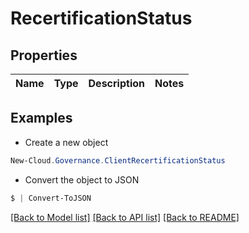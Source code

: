 # RecertificationStatus
## Properties

Name | Type | Description | Notes
------------ | ------------- | ------------- | -------------

## Examples

- Create a new object
```powershell
New-Cloud.Governance.ClientRecertificationStatus 
```

- Convert the object to JSON
```powershell
$ | Convert-ToJSON
```


[[Back to Model list]](../README.md#documentation-for-models) [[Back to API list]](../README.md#documentation-for-api-endpoints) [[Back to README]](../README.md)

